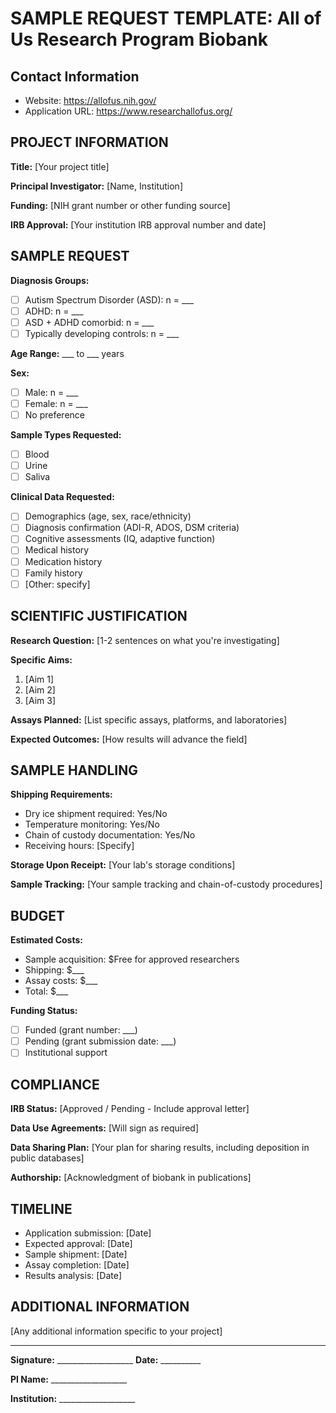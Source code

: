 
# SAMPLE REQUEST TEMPLATE: All of Us Research Program Biobank

## Contact Information
- Website: https://allofus.nih.gov/
- Application URL: https://www.researchallofus.org/

## PROJECT INFORMATION

**Title:** [Your project title]

**Principal Investigator:** [Name, Institution]

**Funding:** [NIH grant number or other funding source]

**IRB Approval:** [Your institution IRB approval number and date]

## SAMPLE REQUEST

**Diagnosis Groups:**
- [ ] Autism Spectrum Disorder (ASD): n = ___
- [ ] ADHD: n = ___
- [ ] ASD + ADHD comorbid: n = ___
- [ ] Typically developing controls: n = ___

**Age Range:** ___ to ___ years

**Sex:**
- [ ] Male: n = ___
- [ ] Female: n = ___
- [ ] No preference

**Sample Types Requested:**
- [ ] Blood
- [ ] Urine
- [ ] Saliva

**Clinical Data Requested:**
- [ ] Demographics (age, sex, race/ethnicity)
- [ ] Diagnosis confirmation (ADI-R, ADOS, DSM criteria)
- [ ] Cognitive assessments (IQ, adaptive function)
- [ ] Medical history
- [ ] Medication history
- [ ] Family history
- [ ] [Other: specify]

## SCIENTIFIC JUSTIFICATION

**Research Question:**
[1-2 sentences on what you're investigating]

**Specific Aims:**
1. [Aim 1]
2. [Aim 2]
3. [Aim 3]

**Assays Planned:**
[List specific assays, platforms, and laboratories]

**Expected Outcomes:**
[How results will advance the field]

## SAMPLE HANDLING

**Shipping Requirements:**

- Dry ice shipment required: Yes/No
- Temperature monitoring: Yes/No
- Chain of custody documentation: Yes/No
- Receiving hours: [Specify]


**Storage Upon Receipt:**
[Your lab's storage conditions]

**Sample Tracking:**
[Your sample tracking and chain-of-custody procedures]

## BUDGET

**Estimated Costs:**
- Sample acquisition: $Free for approved researchers
- Shipping: $___
- Assay costs: $___
- Total: $___

**Funding Status:**
- [ ] Funded (grant number: ___)
- [ ] Pending (grant submission date: ___)
- [ ] Institutional support

## COMPLIANCE

**IRB Status:** [Approved / Pending - Include approval letter]

**Data Use Agreements:** [Will sign as required]

**Data Sharing Plan:**
[Your plan for sharing results, including deposition in public databases]

**Authorship:**
[Acknowledgment of biobank in publications]

## TIMELINE

- Application submission: [Date]
- Expected approval: [Date]
- Sample shipment: [Date]
- Assay completion: [Date]
- Results analysis: [Date]

## ADDITIONAL INFORMATION

[Any additional information specific to your project]

---

**Signature:** ___________________  **Date:** __________

**PI Name:** ___________________

**Institution:** ___________________
